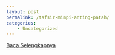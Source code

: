 ```yaml
---
layout: post
permalink: /tafsir-mimpi-anting-patah/
categories:
    - Uncategorized
---
```


[Baca Selengkapnya](/10)
